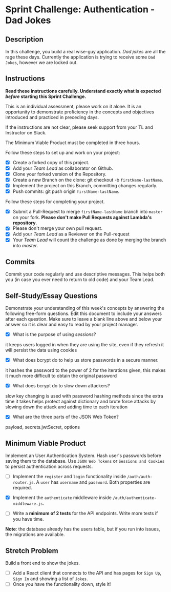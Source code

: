 # Sprint Challenge: Authentication - Dad Jokes

## Description

In this challenge, you build a real wise-guy application. _Dad jokes_ are all the rage these days. Currently the application is trying to receive some `Dad Jokes`, however we are locked out.

## Instructions

**Read these instructions carefully. Understand exactly what is expected _before_ starting this Sprint Challenge.**

This is an individual assessment, please work on it alone. It is an opportunity to demonstrate proficiency in the concepts and objectives introduced and practiced in preceding days.

If the instructions are not clear, please seek support from your TL and Instructor on Slack.

The Minimum Viable Product must be completed in three hours.

Follow these steps to set up and work on your project:

- [x] Create a forked copy of this project.
- [x] Add your _Team Lead_ as collaborator on Github.
- [x] Clone your forked version of the Repository.
- [x] Create a new Branch on the clone: git checkout -b `firstName-lastName`.
- [x] Implement the project on this Branch, committing changes regularly.
- [x] Push commits: git push origin `firstName-lastName`.

Follow these steps for completing your project.

- [x] Submit a Pull-Request to merge `firstName-lastName` branch into `master` on your fork. **Please don't make Pull Requests against Lambda's repository**.
- [x] Please don't merge your own pull request.
- [x] Add your _Team Lead_ as a Reviewer on the Pull-request
- [x] Your _Team Lead_ will count the challenge as done by merging the branch into _master_.

## Commits

Commit your code regularly and use descriptive messages. This helps both you (in case you ever need to return to old code) and your Team Lead.







## Self-Study/Essay Questions

Demonstrate your understanding of this week's concepts by answering the following free-form questions. Edit this document to include your answers after each question. Make sure to leave a blank line above and below your answer so it is clear and easy to read by your project manager.

- [X] What is the purpose of using _sessions_?

it keeps users logged in when they are using the site, even if they refresh it will persist the data using cookies

- [X] What does bcrypt do to help us store passwords in a secure manner.

it hashes the password to the power of 2 for the iterations given, this makes it much more difficult to obtain the original password


- [x] What does bcrypt do to slow down attackers?

slow key changing is used with password hashing methods since the extra time it takes helps protect against dictionary and brute force attacks by slowing down the attack and adding time to each iteration

- [x] What are the three parts of the JSON Web Token?

payload, secrets.jwtSecret, options






## Minimum Viable Product

Implement an User Authentication System. Hash user's passwords before saving them to the database. Use `JSON Web Tokens` or `Sessions and Cookies` to persist authentication across requests.

- [ ] Implement the `register` and `login` functionality inside `/auth/auth-router.js`. 
      A `user` has `username` and `password`. Both properties are required.


- [x] Implement the `authenticate` middleware inside `/auth/authenticate-middleware.js`.


- [ ] Write a **minimum of 2 tests** for the API endpoints. Write more tests if you have time.

**Note**: the database already has the users table, but if you run into issues, the migrations are available.










## Stretch Problem

Build a front end to show the jokes.

- [ ] Add a React client that connects to the API and has pages for `Sign Up`, `Sign In` and showing a list of `Jokes`.
- [ ] Once you have the functionality down, style it!
